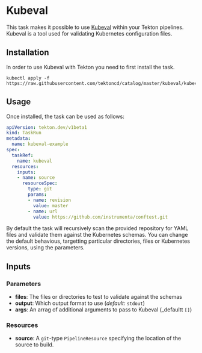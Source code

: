 # Kubeval

This task makes it possible to use [Kubeval](https://github.com/instrumenta/kubeval) within
your Tekton pipelines. Kubeval is a tool used for validating Kubernetes configuration files.

## Installation

In order to use Kubeval with Tekton you need to first install the task.

```console
kubectl apply -f https://raw.githubusercontent.com/tektoncd/catalog/master/kubeval/kubeval.yaml
```

## Usage

Once installed, the task can be used as follows:

```yaml
apiVersion: tekton.dev/v1beta1
kind: TaskRun
metadata:
  name: kubeval-example
spec:
  taskRef:
    name: kubeval
  resources:
    inputs:
    - name: source
      resourceSpec:
        type: git
        params:
        - name: revision
          value: master
        - name: url
          value: https://github.com/instrumenta/conftest.git
```

By default the task will recursively scan the provided repository for YAML files and validate them against the Kubernetes schemas. You can change the default behavious, targetting particular directories, files or Kubernetes versions, using the parameters.

## Inputs

### Parameters

* **files**: The files or directories to test to validate against the schemas
* **output**: Which output format to use (_default:_ `stdout`)
* **args**: An arrag of additional arguments to pass to Kubeval (_defaultt `[]`)

### Resources

* **source**: A `git`-type `PipelineResource` specifying the location of the
  source to build.
